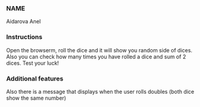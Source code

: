 ### NAME

Aidarova Anel

### Instructions

Open the browserm, roll the dice and it will show you random side of dices. Also you can check how many times you have rolled a dice and sum of 2 dices. Test your luck!

### Additional features

Also there is  a message that displays when the user rolls doubles (both dice
show the same number)

